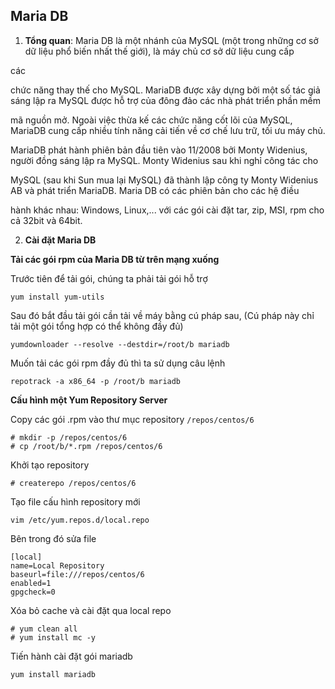 ## **Maria DB**

1. **Tổng quan**: Maria DB là một nhánh của MySQL (một trong những cơ sở dữ liệu phổ biến nhất thế giới), là máy chủ cơ sở dữ liệu cung cấp 

các 

chức năng thay thế cho MySQL. MariaDB được xây dựng bởi một số tác giả sáng lập ra MySQL được hỗ trợ của đông đảo các nhà phát triển phần mềm

mã nguồn mở. Ngoài việc thừa kế các chức năng cốt lõi của MySQL, MariaDB cung cấp nhiều tính năng cải tiến về cơ chế lưu trữ, tối ưu máy chủ.

MariaDB phát hành phiên bản đầu tiên vào 11/2008 bởi Monty Widenius, người đồng sáng lập ra MySQL. Monty Widenius sau khi nghỉ công tác cho 

MySQL (sau khi Sun mua lại MySQL) đã thành lập công ty Monty Widenius AB và phát triển MariaDB. Maria DB có các phiên bản cho các hệ điều 

hành khác nhau: Windows, Linux,... với các gói cài đặt tar, zip, MSI, rpm cho cả 32bit và 64bit. 

2. **Cài đặt Maria DB**

**Tải các gói rpm của Maria DB từ trên mạng xuống**

Trước tiên để tải gói, chúng ta phải tải gói hỗ trợ 

```
yum install yum-utils
```

Sau đó bắt đầu tải gói cần tải về máy bằng cú pháp sau, (Cú pháp này chỉ tải một gói tổng hợp có thể không đầy đủ)

```
yumdownloader --resolve --destdir=/root/b mariadb
```

Muốn tải các gói rpm đầy đủ thì ta sử dụng câu lệnh 

```
repotrack -a x86_64 -p /root/b mariadb
```

**Cấu hình một Yum Repository Server**

Copy các gói .rpm vào thư mục repository `/repos/centos/6`

```
# mkdir -p /repos/centos/6
# cp /root/b/*.rpm /repos/centos/6
```

Khởi tạo repository

```
# createrepo /repos/centos/6
```

Tạo file cấu hình repository mới

```
vim /etc/yum.repos.d/local.repo
```

Bên trong đó sửa file 

```
[local]
name=Local Repository
baseurl=file:///repos/centos/6
enabled=1
gpgcheck=0
```

Xóa bỏ cache và cài đặt qua local repo

```
# yum clean all
# yum install mc -y
```

Tiến hành cài đặt gói mariadb

```
yum install mariadb
```




